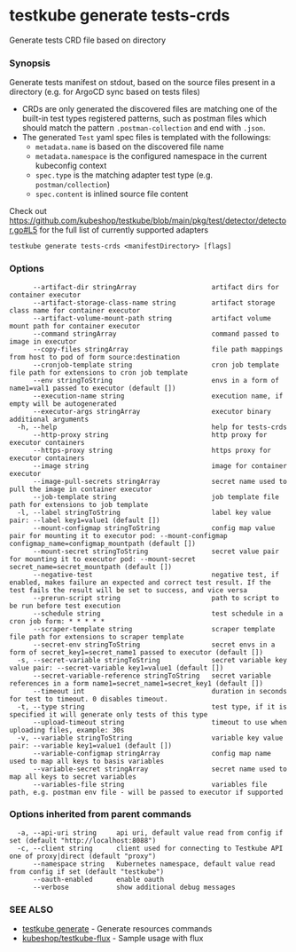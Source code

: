 # testkube generate tests-crds

Generate tests CRD file based on directory

### Synopsis

Generate tests manifest on stdout, based on the source files present in a directory (e.g. for ArgoCD sync based on tests files)

* CRDs are only generated the discovered files are matching one of the built-in test types registered patterns, such as postman files which should match the pattern `.postman-collection` and end with `.json`. 
* The generated `Test` yaml spec files is templated with the followings:
   * `metadata.name` is based on the discovered file name
   * `metadata.namespace` is the configured namespace in the current kubeconfig context
   * `spec.type` is the matching adapter test type (e.g. `postman/collection`)
   * `spec.content` is inlined source file content

Check out https://github.com/kubeshop/testkube/blob/main/pkg/test/detector/detector.go#L5 for the full list of currently supported adapters 

```
testkube generate tests-crds <manifestDirectory> [flags]
```

### Options

```
      --artifact-dir stringArray                   artifact dirs for container executor
      --artifact-storage-class-name string         artifact storage class name for container executor
      --artifact-volume-mount-path string          artifact volume mount path for container executor
      --command stringArray                        command passed to image in executor
      --copy-files stringArray                     file path mappings from host to pod of form source:destination
      --cronjob-template string                    cron job template file path for extensions to cron job template
      --env stringToString                         envs in a form of name1=val1 passed to executor (default [])
      --execution-name string                      execution name, if empty will be autogenerated
      --executor-args stringArray                  executor binary additional arguments
  -h, --help                                       help for tests-crds
      --http-proxy string                          http proxy for executor containers
      --https-proxy string                         https proxy for executor containers
      --image string                               image for container executor
      --image-pull-secrets stringArray             secret name used to pull the image in container executor
      --job-template string                        job template file path for extensions to job template
  -l, --label stringToString                       label key value pair: --label key1=value1 (default [])
      --mount-configmap stringToString             config map value pair for mounting it to executor pod: --mount-configmap configmap_name=configmap_mountpath (default [])
      --mount-secret stringToString                secret value pair for mounting it to executor pod: --mount-secret secret_name=secret_mountpath (default [])
      --negative-test                              negative test, if enabled, makes failure an expected and correct test result. If the test fails the result will be set to success, and vice versa
      --prerun-script string                       path to script to be run before test execution
      --schedule string                            test schedule in a cron job form: * * * * *
      --scraper-template string                    scraper template file path for extensions to scraper template
      --secret-env stringToString                  secret envs in a form of secret_key1=secret_name1 passed to executor (default [])
  -s, --secret-variable stringToString             secret variable key value pair: --secret-variable key1=value1 (default [])
      --secret-variable-reference stringToString   secret variable references in a form name1=secret_name1=secret_key1 (default [])
      --timeout int                                duration in seconds for test to timeout. 0 disables timeout.
  -t, --type string                                test type, if it is specified it will generate only tests of this type
      --upload-timeout string                      timeout to use when uploading files, example: 30s
  -v, --variable stringToString                    variable key value pair: --variable key1=value1 (default [])
      --variable-configmap stringArray             config map name used to map all keys to basis variables
      --variable-secret stringArray                secret name used to map all keys to secret variables
      --variables-file string                      variables file path, e.g. postman env file - will be passed to executor if supported
```

### Options inherited from parent commands

```
  -a, --api-uri string     api uri, default value read from config if set (default "http://localhost:8088")
  -c, --client string      client used for connecting to Testkube API one of proxy|direct (default "proxy")
      --namespace string   Kubernetes namespace, default value read from config if set (default "testkube")
      --oauth-enabled      enable oauth
      --verbose            show additional debug messages
```

### SEE ALSO

* [testkube generate](testkube_generate.md)	 - Generate resources commands
* [kubeshop/testkube-flux](https://github.com/kubeshop/testkube-flux/blob/833f2c41861fd7191da3a465902f1c91eea5c8cc/README.md?plain=1#L79-L87) - Sample usage with flux 
